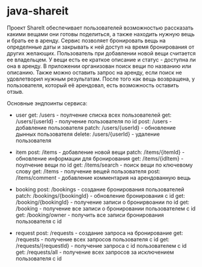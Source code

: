 # java-shareit
Проект ShareIt обеспечивает пользователей возможностью рассказать какими вещами они готовы поделиться, а также находить нужную вещь и брать ее в аренду. Сервис позволяет бронировать вещь на определнные даты и закрывать к ней доступ на время бронирования от других желающих. 
Пользователь при добавлении новой вещи считается ее владельцем. У вещи есть ее краткое описание и статус - доступна ли она в аренду. В приложении организован поиск вещи по названию или описанию. Также можно оставить запрос на аренду, если поиск не удовлетворил нужным результатам.
После того как вещь возвращена, у пользователя, который её арендовал, есть возможность оставить отзыв.

Основные эндпоинты сервиса:
* user
  get: /users - поулчение списка всех пользователей
  get: /users/{userId} - получение пользователя по id
  post: /users - добавление пользователя
  patch: /users/{userId} - обновление дынных пользователя
  delete: /users/{userId} - удаление пользователя
  
* item
  post: /items - добавление новой вещи
  patch: /items/{itemId} - обновление информации для бронирования
  get: /items/{idItem} - поулчение вещи по id
  get: /items/search - поиск вещи по ключевому слову
  get: /items - получение вещей пользователя
  post: /items/comment - добавление комментария на арендованную вещь

* booking
  post: /bookings - создание бронирования пользователей
  patch: /bookings/{bookingId} - обновление бронирования с id
  get: /booking/{bookingId} - получение записи о бронирвоании по id
  get: /booking - получение все записи о бронировании пользователем с id
  get: /booking/owner - получить все записи бронирования пользователя с id

* request
  post: /requests - создание запроса на бронирование
  get: /requests - получение всех запросов пользователя с id
  get: /requests/{requestId} - получение запроса с id пользователем с id
  get: /requests/all - получение всех запросов за исключением пользователя с id
  
  

